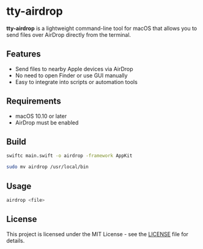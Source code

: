 # tty-airdrop

**tty-airdrop** is a lightweight command-line tool for macOS that allows you to send files over AirDrop directly from the terminal.

## Features

- Send files to nearby Apple devices via AirDrop
- No need to open Finder or use GUI manually
- Easy to integrate into scripts or automation tools

## Requirements

- macOS 10.10 or later
- AirDrop must be enabled

## Build

```bash
swiftc main.swift -o airdrop -framework AppKit  

sudo mv airdrop /usr/local/bin
```


## Usage

```bash
airdrop <file>
```


## License

This project is licensed under the MIT License - see the [LICENSE](LICENSE) file for details.
